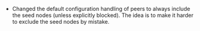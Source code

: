* Changed the default configuration handling of peers to always include the
  seed nodes (unless explicitly blocked). The idea is to make it harder to
  exclude the seed nodes by mistake.

